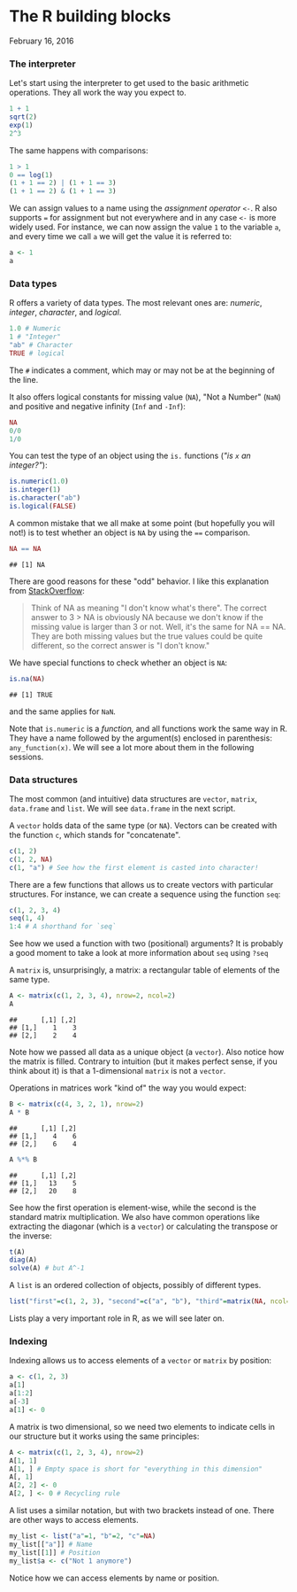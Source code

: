 The R building blocks
================
February 16, 2016

### The interpreter

Let's start using the interpreter to get used to the basic arithmetic operations. They all work the way you expect to.

``` r
1 + 1
sqrt(2)
exp(1)
2^3
```

The same happens with comparisons:

``` r
1 > 1
0 == log(1)
(1 + 1 == 2) | (1 + 1 == 3)
(1 + 1 == 2) & (1 + 1 == 3)
```

We can assign values to a name using the *assignment operator* `<-`. R also supports `=` for assignment but not everywhere and in any case `<-` is more widely used. For instance, we can now assign the value `1` to the variable `a`, and every time we call `a` we will get the value it is referred to:

``` r
a <- 1
a
```

### Data types

R offers a variety of data types. The most relevant ones are: *numeric*, *integer*, *character*, and *logical*.

``` r
1.0 # Numeric
1 # "Integer"
"ab" # Character
TRUE # logical
```

The `#` indicates a comment, which may or may not be at the beginning of the line.

It also offers logical constants for missing value (`NA`), "Not a Number" (`NaN`) and positive and negative infinity (`Inf` and `-Inf`):

``` r
NA
0/0
1/0
```

You can test the type of an object using the `is.` functions (*"is `x` an integer?"*):

``` r
is.numeric(1.0)
is.integer(1)
is.character("ab")
is.logical(FALSE)
```

A common mistake that we all make at some point (but hopefully you will not!) is to test whether an object is `NA` by using the `==` comparison.

``` r
NA == NA
```

    ## [1] NA

There are good reasons for these "odd" behavior. I like this explanation from [StackOverflow](http://stackoverflow.com/questions/25100974/na-matches-na-but-is-not-equal-to-na-why):

> Think of NA as meaning "I don't know what's there". The correct answer to 3 &gt; NA is obviously NA because we don't know if the missing value is larger than 3 or not. Well, it's the same for NA == NA. They are both missing values but the true values could be quite different, so the correct answer is "I don't know."

We have special functions to check whether an object is `NA`:

``` r
is.na(NA)
```

    ## [1] TRUE

and the same applies for `NaN`.

Note that `is.numeric` is a *function,* and all functions work the same way in R. They have a name followed by the argument(s) enclosed in parenthesis: `any_function(x)`. We will see a lot more about them in the following sessions.

### Data structures

The most common (and intuitive) data structures are `vector`, `matrix`, `data.frame` and `list`. We will see `data.frame` in the next script.

A `vector` holds data of the same type (or `NA`). Vectors can be created with the function `c`, which stands for "concatenate".

``` r
c(1, 2)
c(1, 2, NA)
c(1, "a") # See how the first element is casted into character!
```

There are a few functions that allows us to create vectors with particular structures. For instance, we can create a sequence using the function `seq`:

``` r
c(1, 2, 3, 4)
seq(1, 4)
1:4 # A shorthand for `seq`
```

See how we used a function with two (positional) arguments? It is probably a good moment to take a look at more information about `seq` using `?seq`

A `matrix` is, unsurprisingly, a matrix: a rectangular table of elements of the same type.

``` r
A <- matrix(c(1, 2, 3, 4), nrow=2, ncol=2)
A
```

    ##      [,1] [,2]
    ## [1,]    1    3
    ## [2,]    2    4

Note how we passed all data as a unique object (a `vector`). Also notice how the matrix is filled. Contrary to intuition (but it makes perfect sense, if you think about it) is that a 1-dimensional `matrix` is not a `vector`.

Operations in matrices work "kind of" the way you would expect:

``` r
B <- matrix(c(4, 3, 2, 1), nrow=2)
A * B
```

    ##      [,1] [,2]
    ## [1,]    4    6
    ## [2,]    6    4

``` r
A %*% B
```

    ##      [,1] [,2]
    ## [1,]   13    5
    ## [2,]   20    8

See how the first operation is element-wise, while the second is the standard matrix multiplication. We also have common operations like extracting the diagonar (which is a `vector`) or calculating the transpose or the inverse:

``` r
t(A)
diag(A)
solve(A) # but A^-1
```

A `list` is an ordered collection of objects, possibly of different types.

``` r
list("first"=c(1, 2, 3), "second"=c("a", "b"), "third"=matrix(NA, ncol=2, nrow=2))
```

Lists play a very important role in R, as we will see later on.

### Indexing

Indexing allows us to access elements of a `vector` or `matrix` by position:

``` r
a <- c(1, 2, 3)
a[1]
a[1:2]
a[-3]
a[1] <- 0
```

A matrix is two dimensional, so we need two elements to indicate cells in our structure but it works using the same principles:

``` r
A <- matrix(c(1, 2, 3, 4), nrow=2)
A[1, 1]
A[1, ] # Empty space is short for "everything in this dimension"
A[, 1]
A[2, 2] <- 0
A[2, ] <- 0 # Recycling rule
```

A list uses a similar notation, but with two brackets instead of one. There are other ways to access elements.

``` r
my_list <- list("a"=1, "b"=2, "c"=NA)
my_list[["a"]] # Name
my_list[[1]] # Position
my_list$a <- c("Not 1 anymore")
```

Notice how we can access elements by name or position.
